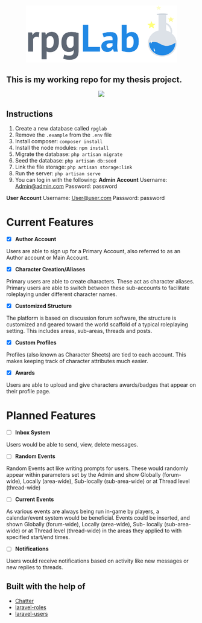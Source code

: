 <p align="center"><img src="https://github.com/shadiaali/rpglab/blob/master/public/images/rpglab_logo_png.png?raw=true" width="400"></p>

## This is my working repo for my thesis project.

<p align="center"><img src="https://media.giphy.com/media/Fv8uxK7iNIEhi/source.gif" width="400"></p>


## Instructions 
1. Create a new database called ```rpglab```
2. Remove the ```.example``` from the ```.env``` file
3. Install composer: ```composer install```
4. Install the node modules: ```npm install```
5. Migrate the database: ```php artisan migrate```
6. Seed the database: ```php artisan db:seed```
7. Link the file storage: ```php artisan storage:link```
8. Run the server: ```php artisan serve```
9. You can log in with the following:
**Admin Account**
Username: Admin@admin.com
Password: password

**User Account**
Username: User@user.com
Password: password 


# Current Features

-   [x] **Author Account**

Users are able to sign up for a Primary Account, also referred to as an Author account or Main Account.


-   [x] **Character Creation/Aliases**

Primary users are able to create characters. These act as character aliases. Primary users are able to switch between these sub-accounts to facilitate roleplaying under different character names.


-   [x] **Customized Structure**

The platform is based on discussion forum software, the structure is customized and geared toward the world scaffold of a typical roleplaying setting. This includes areas, sub-areas, threads and posts.

-   [x] **Custom Profiles**

Profiles (also known as Character Sheets) are tied to each account. This makes keeping track of character attributes much easier.

-   [x] **Awards**

Users are able to upload and give characters awards/badges that appear on their profile page. 



# Planned Features
-   [ ] **Inbox System**

Users would be able to send, view, delete messages.

-   [ ] **Random Events**

Random Events act like writing prompts for users. These would randomly appear within parameters set by the Admin and show Globally (forum-wide), Locally (area-wide), Sub-locally (sub-area-wide) or at Thread level (thread-wide)

-   [ ] **Current Events**
  
As various events are always being run in-game by players, a calendar/event system would be beneficial. Events could be inserted, and shown Globally (forum-wide), Locally (area-wide), Sub- locally (sub-area-wide) or at Thread level (thread-wide) in the areas they applied to with specified start/end times.

-   [ ] **Notifications**

Users would receive notifications based on activity like new messages or new replies to threads.



## Built with the help of
-   [Chatter](https://github.com/webdevmatics/chatter/)
-   [laravel-roles](https://github.com/jeremykenedy/laravel-roles)
-   [laravel-users](https://github.com/jeremykenedy/laravel-users)
